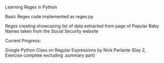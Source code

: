 Learning Regex in Python



Basic Regex code implemented as regex.py

Regex creating showcasing list of data extracted from 
page of Popular Baby Names taken from the Social Security website



Current Progress:

Google Python Class on Regular Expressions by Nick Parlante (Day 2, Exercise complete excluding .summary part)
